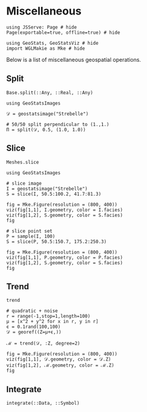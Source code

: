 # Miscellaneous

```@example misc
using JSServe: Page # hide
Page(exportable=true, offline=true) # hide

using GeoStats, GeoStatsViz # hide
import WGLMakie as Mke # hide
```

Below is a list of miscellaneous geospatial operations.

## Split

```@docs
Base.split(::Any, ::Real, ::Any)
```

```@example misc
using GeoStatsImages

𝒟 = geostatsimage("Strebelle")

# 50/50 split perpendicular to (1.,1.)
Π = split(𝒟, 0.5, (1.0, 1.0))
```

## Slice

```@docs
Meshes.slice
```

```@example misc
using GeoStatsImages

# slice image
I = geostatsimage("Strebelle")
S = slice(I, 50.5:100.2, 41.7:81.3)

fig = Mke.Figure(resolution = (800, 400))
viz(fig[1,1], I.geometry, color = I.facies)
viz(fig[1,2], S.geometry, color = S.facies)
fig
```

```@example misc
# slice point set
P = sample(I, 100)
S = slice(P, 50.5:150.7, 175.2:250.3)

fig = Mke.Figure(resolution = (800, 400))
viz(fig[1,1], P.geometry, color = P.facies)
viz(fig[1,2], S.geometry, color = S.facies)
fig
```

## Trend

```@docs
trend
```

```@example misc
# quadratic + noise
r = range(-1,stop=1,length=100)
μ = [x^2 + y^2 for x in r, y in r]
ϵ = 0.1rand(100,100)
𝒟 = georef((Z=μ+ϵ,))

ℳ = trend(𝒟, :Z, degree=2)

fig = Mke.Figure(resolution = (800, 400))
viz(fig[1,1], 𝒟.geometry, color = 𝒟.Z)
viz(fig[1,2], ℳ.geometry, color = ℳ.Z)
fig
```

## Integrate

```@docs
integrate(::Data, ::Symbol)
```